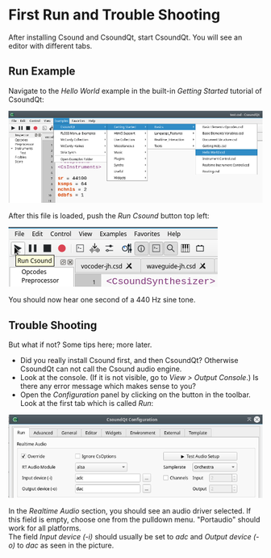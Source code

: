 # First Run and Trouble Shooting

After installing Csound and CsoundQt, start CsoundQt. You will see an editor with different tabs.

## Run Example

Navigate to the *Hello World* example in the built-in *Getting Started* tutorial of CsoundQt:

![first run](img/gs_first-run.png)

After this file is loaded, push the *Run Csound* button top left:

![run button](img/gs_first-run-button.png)

You should now hear one second of a 440 Hz sine tone.

## Trouble Shooting

But what if not? Some tips here; more later.

- Did you really install Csound first, and then CsoundQt? Otherwise CsoundQt can not call the Csound audio engine.  
- Look at the console. (If it is not visible, go to *View > Output Console*.) Is there any error message which makes sense to you?  
- Open the *Configuration* panel by clicking on the button in the toolbar. Look at the first tab which is called *Run*:

![configuration](img/gs_firstrun-trouble.png)

In the *Realtime Audio* section, you should see an audio driver selected. If this field is empty, choose one from the pulldown menu. "Portaudio" should work for all platforms.  
The field *Input device (-i)* should usually be set to *adc* and *Output device (-o)* to *dac* as seen in the picture.  